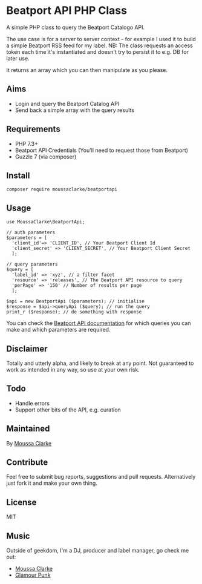 # Beatport API PHP Class

A simple PHP class to query the Beatport Catalogo API.

The use case is for a server to server context - for example I used it to build a simple Beatport RSS feed for my label. NB: The class requests an access token each time it's instantiated and doesn't try to persist it to e.g. DB for later use.

It returns an array which you can then manipulate as you please.

## Aims

* Login and query the Beatport Catalog API
* Send back a simple array with the query results

## Requirements

* PHP 7.3+
* Beatport API Credentials (You'll need to request those from Beatport)
* Guzzle 7 (via composer)

## Install

```
composer require moussaclarke/beatportapi
```

## Usage

```
use MoussaClarke\BeatportApi;

// auth parameters
$parameters = [
  'client_id'=> 'CLIENT_ID', // Your Beatport Client Id
  'client_secret' => 'CLIENT_SECRET', // Your Beatport Client Secret
  ];

// query parameters
$query = [
  'label_id' => 'xyz', // a filter facet
  'resource' => 'releases', // The Beatport API resource to query
  'perPage' => '150' // Number of results per page
  ];

$api = new BeatportApi ($parameters); // initialise
$response = $api->queryApi ($query); // run the query
print_r ($response); // do something with response

```

You can check the [Beatport API documentation](https://oauth-api.beatport.com/) for which queries you can make and which parameters are required.

## Disclaimer

Totally and utterly alpha, and likely to break at any point. Not guaranteed to work as intended in any way, so use at your own risk.

## Todo

* Handle errors
* Support other bits of the API, e.g. curation

## Maintained

By [Moussa Clarke](https://github.com/moussaclarke/)

## Contribute

Feel free to submit bug reports, suggestions and pull requests. Alternatively just fork it and make your own thing.

## License
MIT

## Music
Outside of geekdom, I'm a DJ, producer and label manager, go check me out:

* [Moussa Clarke](http://www.moussaclarke.co.uk)
* [Glamour Punk](http://www.glamourpunk.co.uk)
